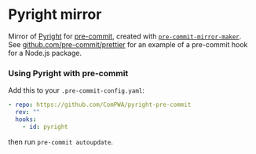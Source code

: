 # Pyright mirror

Mirror of [Pyright](https://github.com/microsoft/pyright) for [pre-commit](https://pre-commit.com), created with [`pre-commit-mirror-maker`](https://github.com/pre-commit/pre-commit-mirror-maker). See [github.com/pre-commit/prettier](https://github.com/pre-commit/prettier) for an example of a pre-commit hook for a Node.js package.

### Using Pyright with pre-commit

Add this to your `.pre-commit-config.yaml`:

```yaml
- repo: https://github.com/ComPWA/pyright-pre-commit
  rev: ""
  hooks:
    - id: pyright
```

then run `pre-commit autoupdate`.
